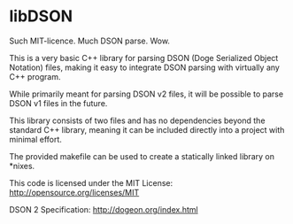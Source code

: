 libDSON
===
Such MIT-licence. Much DSON parse. Wow.

This is a very basic C++ library for parsing DSON (Doge Serialized Object Notation) files, making it easy to integrate DSON parsing with virtually any C++ program.

While primarily meant for parsing DSON v2 files, it will be possible to parse DSON v1 files in the future.

This library consists of two files and has no dependencies beyond the standard C++ library, meaning it can be included directly into a project with minimal effort.
 
The provided makefile can be used to create a statically linked library on *nixes.

This code is licensed under the MIT License: http://opensource.org/licenses/MIT

DSON 2 Specification: http://dogeon.org/index.html

